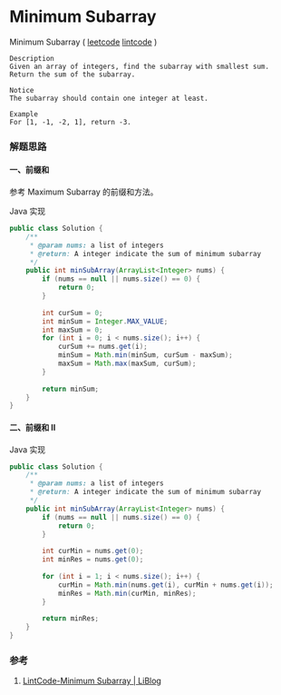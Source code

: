 #  Minimum Subarray

 Minimum Subarray ( [leetcode]()  [lintcode](http://www.lintcode.com/en/problem/minimum-subarray/) )

```
Description
Given an array of integers, find the subarray with smallest sum.
Return the sum of the subarray.

Notice
The subarray should contain one integer at least.

Example
For [1, -1, -2, 1], return -3.
```

### 解题思路

#### 一、前缀和

参考 Maximum Subarray 的前缀和方法。

Java 实现

```java
public class Solution {
    /**
     * @param nums: a list of integers
     * @return: A integer indicate the sum of minimum subarray
     */
    public int minSubArray(ArrayList<Integer> nums) {
        if (nums == null || nums.size() == 0) {
            return 0;
        }
        
        int curSum = 0;
        int minSum = Integer.MAX_VALUE;
        int maxSum = 0;
        for (int i = 0; i < nums.size(); i++) {
            curSum += nums.get(i);
            minSum = Math.min(minSum, curSum - maxSum);
            maxSum = Math.max(maxSum, curSum);
        }
        
        return minSum;
    }
}
```



#### 二、前缀和 II



Java 实现

```java
public class Solution {
    /**
     * @param nums: a list of integers
     * @return: A integer indicate the sum of minimum subarray
     */
    public int minSubArray(ArrayList<Integer> nums) {
        if (nums == null || nums.size() == 0) {
            return 0;
        }
        
        int curMin = nums.get(0);
        int minRes = nums.get(0);
        
        for (int i = 1; i < nums.size(); i++) {
            curMin = Math.min(nums.get(i), curMin + nums.get(i));
            minRes = Math.min(curMin, minRes);
        }
        
        return minRes;
    }
}
```



### 参考

1. [LintCode-Minimum Subarray | LiBlog](http://www.cnblogs.com/lishiblog/p/4196837.html)


